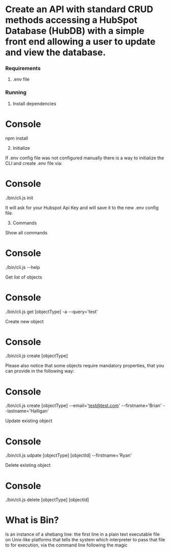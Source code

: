 # Create an API with standard CRUD methods accessing a HubSpot Database (HubDB) with a simple front end allowing a user to update and view the database.

### Requirements

1. .env file

### Running

1. Install dependencies

# Console
npm install

2. Initialize

If .env config file was not configured manually there is a way to initialize the CLI and create .env file via:

# Console
./bin/cli.js init

It will ask for your Hubspot Api Key and will save it to the new .env config file.

3. Commands

Show all commands

# Console
./bin/cli.js --help

Get list of objects

# Console
./bin/cli.js get [objectType] -a --query='test'


Create new object

# Console
./bin/cli.js create [objectType]

Please also notice that some objects require mandatory properties, that you can provide in the following way:

# Console
./bin/cli.js create [objectType] --email='test@test.com' --firstname='Brian' --lastname='Halligan'


Update existing object

# Console
./bin/cli.js udpate [objectType] [objectId] --firstname='Ryan'


Delete existing object

# Console
./bin/cli.js delete [objectType] [objectId]

# What is Bin?

Is an instance of a shebang line: the first line in a plain text executable file on Unix-like platforms that tells the system which interpreter to pass that file to for execution, via the command line following the magic